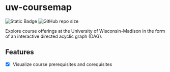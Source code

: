 # uw-coursemap

![Static Badge](https://img.shields.io/badge/Cheesehacks-2024-fec732?link=https%3A%2F%2Fcheesehacks.webdevuw.com%2F)
![GitHub repo size](https://img.shields.io/github/repo-size/twangodev/uw-coursemap)

Explore course offerings at the University of Wisconsin-Madison in the form of an interactive directed acyclic graph (DAG).

## Features

- [x] Visualize course prerequisites and corequisites